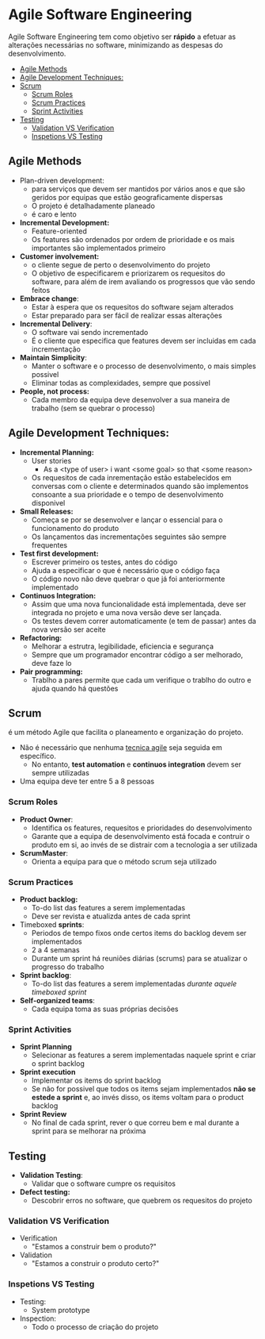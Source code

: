 # Agile Software Engineering <!-- omit in toc -->

Agile Software Engineering tem como objetivo ser **rápido** a efetuar as alterações necessárias no software, minimizando as despesas do desenvolvimento.

- [Agile Methods](#agile-methods)
- [Agile Development Techniques:](#agile-development-techniques)
- [Scrum](#scrum)
  - [Scrum Roles](#scrum-roles)
  - [Scrum Practices](#scrum-practices)
  - [Sprint Activities](#sprint-activities)
- [Testing](#testing)
  - [Validation VS Verification](#validation-vs-verification)
  - [Inspetions VS Testing](#inspetions-vs-testing)

## Agile Methods

- Plan-driven development: 
  - para serviços que devem ser mantidos por vários anos e que são geridos por equipas que estão geograficamente dispersas
  - O projeto é detalhadamente planeado
  - é caro e lento
- **Incremental Development:**
  - Feature-oriented
  - Os features são ordenados por ordem de prioridade e os mais importantes são implementados primeiro
- **Customer involvement:**
  - o cliente segue de perto o desenvolvimento do projeto
  - O objetivo de especificarem e priorizarem os requesitos do software, para além de irem avaliando os progressos que vão sendo feitos
- **Embrace change**:
  - Estar à espera que os requesitos do software sejam alterados
  - Estar preparado para ser fácil de realizar essas alterações
- **Incremental Delivery**:
  - O software vai sendo incrementado
  - É o cliente que especifica que features devem ser incluidas em cada incrementação
- **Maintain Simplicity**:
  - Manter o software e o processo de desenvolvimento, o mais simples possivel
  - Eliminar todas as complexidades, sempre que possivel
- **People, not process:**
  - Cada membro da equipa deve desenvolver a sua maneira de trabalho (sem se quebrar o processo)

## Agile Development Techniques:

- **Incremental Planning:**
  - User stories
    - As a \<type of user\> i want \<some goal\> so that \<some reason\>
  - Os requesitos de cada inrementação estão estabelecidos em conversas com o cliente e determinados quando são implementos consoante a sua prioridade e o tempo de desenvolvimento disponivel
- **Small Releases:**
  - Começa se por se desenvolver e lançar o essencial para o funcionamento do produto
  - Os lançamentos das incrementações seguintes são sempre frequentes
- **Test first development:**
  - Escrever primeiro os testes, antes do código
  - Ajuda a especificar o que é necessário que o código faça
  - O código novo não deve quebrar o que já foi anteriormente implementado
- **Continuos Integration:**
  - Assim que uma nova funcionalidade está implementada, deve ser integrada no projeto e uma nova versão deve ser lançada.
  - Os testes devem correr automaticamente (e tem de passar) antes da nova versão ser aceite
- **Refactoring:**
  - Melhorar a estrutra, legibilidade, eficiencia e segurança
  - Sempre que um programador encontrar código a ser melhorado, deve faze lo
- **Pair programming:**
  - Trablho a pares permite que cada um verifique o trablho do outro e ajuda quando há questões

## Scrum

é um método Agile que facilita o planeamento e organização do projeto.

- Não é necessário que nenhuma [tecnica agile](#agile-development-techniques) seja seguida em específico.
  - No entanto, **test automation** e **continuos integration** devem ser sempre utilizadas
- Uma equipa deve ter entre 5 a 8 pessoas

### Scrum Roles

- **Product Owner**:
  - Identifica os features, requesitos e prioridades do desenvolvimento
  - Garante que a equipa de desenvolvimento está focada e contruir o produto em si, ao invés de se distrair com a tecnologia a ser utilizada
- **ScrumMaster**:
  - Orienta a equipa para que o método scrum seja utilizado

### Scrum Practices

- **Product backlog:**
  - To-do list das features a serem implementadas
  - Deve ser revista e atualizda antes de cada sprint
- Timeboxed **sprints**:
  - Periodos de tempo fixos onde certos items do backlog devem ser implementados
  - 2 a 4 semanas
  - Durante um sprint há reuniões diárias (scrums) para se atualizar o progresso do trabalho
- **Sprint backlog**:
  - To-do list das features a serem implementadas _durante aquele timeboxed sprint_
- **Self-organized teams**:
  - Cada equipa toma as suas próprias decisões

### Sprint Activities

- **Sprint Planning**
  - Selecionar as features a serem implementadas naquele sprint e criar o sprint backlog
- **Sprint execution**
  - Implementar os items do sprint backlog
  - Se não for possivel que todos os items sejam implementados **não se estede a sprint** e, ao invés disso, os items voltam para o product backlog
- **Sprint Review**
  - No final de cada sprint, rever o que correu bem e mal durante a sprint para se melhorar na próxima

## Testing

- **Validation Testing**:
  - Validar que o software cumpre os requisitos
- **Defect testing:**
  - Descobrir erros no software, que quebrem os requesitos do projeto

### Validation VS Verification

- Verification
  - "Estamos a construir bem o produto?"
- Validation
  - "Estamos a construir o produto certo?"

### Inspetions VS Testing

- Testing:
  - System prototype
- Inspection:
  - Todo o processo de criação do projeto